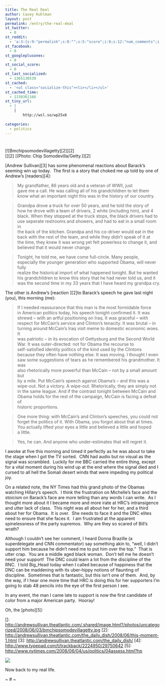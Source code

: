 ```yaml
---
title: The Real Deal
author: Casey Kuhlman
layout: post
permalink: /entry/the-real-deal
st_twitter:
  - 0
st_reddit:
  - 'a:3:{s:9:"permalink";s:0:"";s:5:"score";i:0;s:12:"num_comments";i:0;}'
st_facebook:
  - 0
st_googleplusones:
  - 0
st_social_score:
  - 0
st_last_socialized:
  - 1365138539
st_cached:
  - '<ul class="socialize-this"><li></li></ul>'
st_cached_time:
  - 1330361166
st_tiny_url:
  - |
    |
        http://wsl.so/wp25x6
        
categories:
  - politics
---
```

# 

 
[![Bmchipsomodevillagetty][2]][2]   
[][2] 
[(Photo: Chip Somodevilla/Getty.)][2]  

[Andrew Sullivan][3] has some phenomenal reactions about Barack’s seeming win up today.  The first is a story that choked me up told by one of Andrew’s [readers][4]:  

> My grandfather, 86 years old and a veteran of WWII, just  
> gave me a call. He was calling all of his grandchildren to let them  
> know what an important night this was in the history of our country. 

> Grandpa drove a truck for over 50 years, and he told the story of  
> how he drove with a team of drivers, 2 white (including him), and 4  
> black. When they stopped at the truck stops, the black drivers had to  
> use seperate restrooms and showers, and had to eat in a small room in  
> the back of the kitchen. Grandpa and his co-driver would eat in the  
> back with the rest of the team, and while they didn’t speak of it at  
> the time, they knew it was wrong yet felt powerless to change it, and  
> believed that it would never change. 

> Tonight, he told me, we have come full-circle. Many people,  
> especially the younger generation who supported Obama, will never fully  
> realize the historical import of what happened tonight. But he wanted  
> his grandchildren to know this story that he had never told us, and it  
> was the second time in my 33 years that I have heard my grandpa cry.

The other is Andrew’s [reaction ][2]to Barack’s speech he gave last night (you), this morning (me):  

> If I needed reassurance that this man is the most formidable force  
> in American politics today, his speech tonight confirmed it. It was  
> shrewd – with an artful positioning on Iraq. It was graceful – with  
> respect for McCain’s service and Clinton’s tenacity. It was brutal – in  
> turning around McCain’s Iraq visit meme to domestic economic woes. It  
> was patriotic – in its evocation of Gettysburg and the Second World  
> War. It was outer-directed: not for Obama the recourse to  
> self-satisfied identity politics of the kind used by the Clintons  
> because they often have nothing else. It was moving. I thought I even  
> saw some suggestions of tears as he remembered his grandmother. It was  
> also rhetorically more powerful than McCain – not by a small amount but  
> by a mile. Put McCain’s speech against Obama’s – and this was a  
> wipe-out. Not a victory. A wipe-out. Rhetorically, they are simply not  
> in the same league. And if the contrast tonight between McCain and  
> Obama holds for the rest of the campaign, McCain is facing a defeat of  
> historic proportions.

> One more thing: with McCain’s and Clinton’s speeches, you could not  
> forget the politics of it. With Obama, you forgot about that at times.  
> You actually lifted your eyes a little and believed a little and hoped  
> a little. 

> Yes, he can. And anyone who under-estimates that will regret it.

I awoke at five this morning and timed it perfectly as he was about to take the stage when I got the TV sorted.  CNN had audio but no visual as the signal was scrambled.  Luckily for me BBC carried the entire thing, except for a vital moment during his wind up at the end where the signal died and I cursed to all hell the Somali desert winds that were impeding my political joy.  

On a related note, the NY Times had this grand photo of the Obamas watching Hillary’s speech.  I think the frustration on Michelle’s face and the stoicism on Barack’s face are more telling than any words I can write.  As I thought more about it I became more and more irate at HRC’s intransigence and utter lack of class.  This night was all about her for her, and a third about her for Obama.  It is over.  She needs to face it and the DNC elites need to ensure that she faces it.  I am frustrated at the apparent spinelessness of the party supremos.  Why are they so scared of Bill’s wrath?  

Although I couldn’t see her comment, I heard Donna Brazille (a superdelegate and CNN commentator) say something akin to, “well, I didn’t support him because he didn’t need me to put him over the top.”  That is utter crap.  You are a middle aged black woman.  Don’t tell me he doesn’t need your support!  The DNC could learn a lot from the discipline of the RNC.  I told Big_Head today when I called because of happiness that the DNC can be maddening with its uber-hippy notions of flaunting of discipline.  Sometimes that is fantastic, but this isn’t one of them.  And, by the way, if I hear one more time that HRC is doing this for her supporters I’m going to stab 48 pencils into the eye of the first person I see.

In any event, the man I came late to support is now the first candidate of color from a major American party.  Hooray!

Oh, the [photo][5]:  

 []: http://andrewsullivan.theatlantic.com/.shared/image.html?/photos/uncategorized/2008/06/03/bmchipsomodevillagetty.jpg
 [2]: http://andrewsullivan.theatlantic.com/the_daily_dish/2008/06/this-moment-1.html
 [3]: http://andrewsullivan.theatlantic.com/the_daily_dish/
 [4]: http://www.typepad.com/t/trackback/2224950/29750642
 [5]: http://www.nytimes.com/2008/06/04/us/politics/04assess.html?hp

![][6] 

 [6]: http://graphics8.nytimes.com/images/2008/06/04/us/04assess.600.jpg

Now back to my real life.

~ # ~